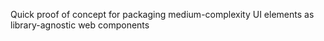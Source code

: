 Quick proof of concept for packaging medium-complexity UI elements as library-agnostic web components
